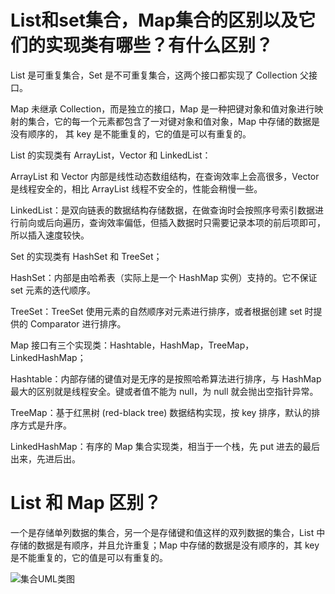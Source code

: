 List和set集合，Map集合的区别以及它们的实现类有哪些？有什么区别？
====

List 是可重复集合，Set 是不可重复集合，这两个接口都实现了 Collection 父接口。

Map 未继承 Collection，而是独立的接口，Map 是一种把键对象和值对象进行映射的集合，它的每一个元素都包含了一对键对象和值对象，Map 中存储的数据是没有顺序的， 其 key 是不能重复的，它的值是可以有重复的。

List 的实现类有 ArrayList，Vector 和 LinkedList：

ArrayList 和 Vector 内部是线性动态数组结构，在查询效率上会高很多，Vector 是线程安全的，相比 ArrayList 线程不安全的，性能会稍慢一些。

LinkedList：是双向链表的数据结构存储数据，在做查询时会按照序号索引数据进行前向或后向遍历，查询效率偏低，但插入数据时只需要记录本项的前后项即可，所以插入速度较快。

Set 的实现类有 HashSet 和 TreeSet；

HashSet：内部是由哈希表（实际上是一个 HashMap 实例）支持的。它不保证 set 元素的迭代顺序。

TreeSet：TreeSet 使用元素的自然顺序对元素进行排序，或者根据创建 set 时提供的 Comparator 进行排序。

Map 接口有三个实现类：Hashtable，HashMap，TreeMap，LinkedHashMap；

Hashtable：内部存储的键值对是无序的是按照哈希算法进行排序，与 HashMap 最大的区别就是线程安全。键或者值不能为 null，为 null 就会抛出空指针异常。

TreeMap：基于红黑树 (red-black tree) 数据结构实现，按 key 排序，默认的排序方式是升序。

LinkedHashMap：有序的 Map 集合实现类，相当于一个栈，先 put 进去的最后出来，先进后出。

List 和 Map 区别？
====

一个是存储单列数据的集合，另一个是存储键和值这样的双列数据的集合，List 中存储的数据是有顺序，并且允许重复；Map 中存储的数据是没有顺序的，其 key 是不能重复的，它的值是可以有重复的。

![集合UML类图](https://github.com/DemoTransfer/demotransfer/blob/master/java/interview/picture/%E9%9B%86%E5%90%88%E7%B1%BBUML%E5%9B%BE.jpg)
